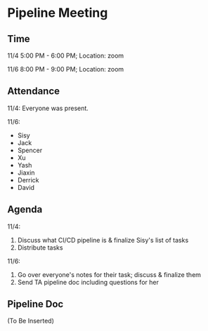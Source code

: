 # Pipeline Meeting

## Time
11/4 5:00 PM - 6:00 PM; Location: zoom

11/6 8:00 PM - 9:00 PM; Location: zoom

## Attendance
11/4: Everyone was present.

11/6:
- Sisy
- Jack
- Spencer
- Xu
- Yash
- Jiaxin
- Derrick
- David

## Agenda
11/4:
1. Discuss what CI/CD pipeline is & finalize Sisy's list of tasks
2. Distribute tasks

11/6:
1. Go over everyone's notes for their task; discuss & finalize them
2. Send TA pipeline doc including questions for her

## Pipeline Doc
(To Be Inserted)
